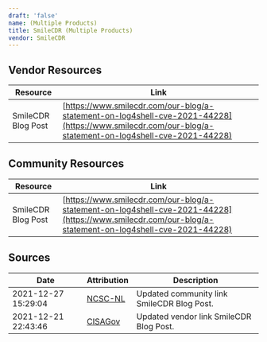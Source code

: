 ```yaml
---
draft: 'false'
name: (Multiple Products)
title: SmileCDR (Multiple Products)
vendor: SmileCDR
---
```


## Vendor Resources
| Resource | Link |
| --- | --- |
| SmileCDR Blog Post | [https://www.smilecdr.com/our-blog/a-statement-on-log4shell-cve-2021-44228](https://www.smilecdr.com/our-blog/a-statement-on-log4shell-cve-2021-44228) |

## Community Resources
| Resource | Link |
| --- | --- |
| SmileCDR Blog Post | [https://www.smilecdr.com/our-blog/a-statement-on-log4shell-cve-2021-44228](https://www.smilecdr.com/our-blog/a-statement-on-log4shell-cve-2021-44228) |


## Sources
| Date | Attribution | Description |
| --- | --- | --- |
| 2021-12-27 15:29:04 | [NCSC-NL](https://github.com/NCSC-NL/log4shell/blob/main/software/README.md) | Updated community link SmileCDR Blog Post.  |
| 2021-12-21 22:43:46 | [CISAGov](https://raw.githubusercontent.com/cisagov/log4j-affected-db/develop/README.md) | Updated vendor link SmileCDR Blog Post.  |
